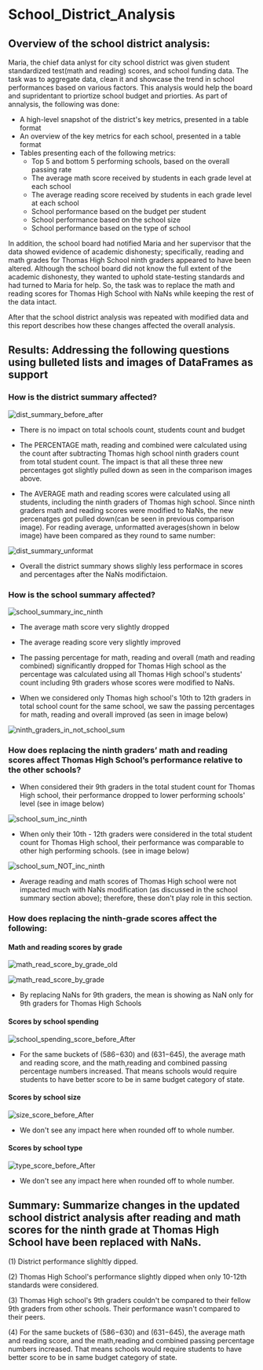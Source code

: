 # School_District_Analysis

## Overview of the school district analysis:
Maria, the chief data anlyst for city school district was given student standardized test(math and reading) scores, and school funding data. The task was to aggregate data, clean it and showcase the trend in school performances based on various factors. This analysis would help the board and supridentant to priortize school budget and priorties. As part of annalysis, the following was done:

* A high-level snapshot of the district's key metrics, presented in a table format
* An overview of the key metrics for each school, presented in a table format
* Tables presenting each of the following metrics:
    *   Top 5 and bottom 5 performing schools, based on the overall passing rate
    *   The average math score received by students in each grade level at each school
    *   The average reading score received by students in each grade level at each school
    *   School performance based on the budget per student
    *   School performance based on the school size 
    *   School performance based on the type of school

In addition, the school board had notified Maria and her supervisor that the data showed evidence of academic dishonesty; specifically, reading and math grades for Thomas High School ninth graders appeared to have been altered. Although the school board did not know the full extent of the academic dishonesty, they wanted to uphold state-testing standards and had turned to Maria for help. So, the task was to replace the math and reading scores for Thomas High School with NaNs while keeping the rest of the data intact. 

After that the school district analysis was repeated with modified data and this report describes how these changes affected the overall analysis.


## Results: Addressing the following questions using bulleted lists and images of DataFrames as support

### How is the district summary affected?

![dist_summary_before_after](https://github.com/Meghajain84/School_District_Analysis/blob/main/Resources/dist_summary_before_after.PNG)
    
* There is no impact on total schools count, students count and budget
        
* The PERCENTAGE math, reading and combined were calculated using the count after subtracting Thomas high school ninth graders count from total student count. The impact is that all these three new percentages got slightly pulled down as seen in the comparison images above.

* The AVERAGE math and reading scores were calculated using all students, including the ninth graders of Thomas high school. Since ninth graders math and reading scores were modified to NaNs, the new percenatges got pulled down(can be seen in previous comparison image). For reading average, unformatted averages(shown in below image) have been compared as they round to same number: 

![dist_summary_unformat](https://github.com/Meghajain84/School_District_Analysis/blob/main/Resources/dist_summary_unformat.PNG)

* Overall the district summary shows slighly less performace in scores and percentages after the NaNs modifictaion.

    
### How is the school summary affected?

![school_summary_inc_ninth](https://github.com/Meghajain84/School_District_Analysis/blob/main/Resources/school_summary_inc_ninth.PNG)
    
* The average math score very slightly dropped

* The average reading score very slightly improved

* The passing percentage for math, reading and overall (math and reading combined) significantly dropped for Thomas High school as the percentage was calculated using all Thomas High school's students' count including 9th graders whose scores were modified to NaNs. 

* When we considered only Thomas high school's 10th to 12th graders in total school count for the same school, we saw the passing percentages for math, reading and overall improved (as seen in image below)

![ninth_graders_in_not_school_sum](https://github.com/Meghajain84/School_District_Analysis/blob/main/Resources/ninth_graders_in_not_school_sum.PNG)
    
        
### How does replacing the ninth graders’ math and reading scores affect Thomas High School’s performance relative to the other schools?

* When considered their 9th graders in the total student count for Thomas High school, their performance dropped to lower performing schools' level (see in image below)

![school_sum_inc_ninth](https://github.com/Meghajain84/School_District_Analysis/blob/main/Resources/school_sum_inc_ninth.PNG)

* When only their 10th - 12th graders were considered in the total student count for Thomas High school, their performance was comparable to other high performing schools. (see in image below)

![school_sum_NOT_inc_ninth](https://github.com/Meghajain84/School_District_Analysis/blob/main/Resources/school_sum_NOT_inc_ninth.PNG) 

* Average reading and math scores of Thomas High school were not impacted much with NaNs modification (as discussed in the school summary section above); therefore, these don't play role in this section.

### How does replacing the ninth-grade scores affect the following:

#### Math and reading scores by grade

![math_read_score_by_grade_old](https://github.com/Meghajain84/School_District_Analysis/blob/main/Resources/math_read_score_by_grade_old.PNG)

![math_read_score_by_grade](https://github.com/Meghajain84/School_District_Analysis/blob/main/Resources/math_read_score_by_grade.PNG)

* By replacing NaNs for 9th graders, the mean is showing as NaN only for 9th graders for Thomas High Schools

#### Scores by school spending

![school_spending_score_before_After](https://github.com/Meghajain84/School_District_Analysis/blob/main/Resources/school_spending_score_before_After.PNG)

* For the same buckets of ($586-$630) and ($631-$645), the average math and reading score, and the math,reading and combined passing percentage numbers increased. That means schools would require students to have better score to be in same budget category of state.

#### Scores by school size

![size_score_before_After](https://github.com/Meghajain84/School_District_Analysis/blob/main/Resources/size_score_before_After.PNG)

* We don't see any impact here when rounded off to whole number.

#### Scores by school type

![type_score_before_After](https://github.com/Meghajain84/School_District_Analysis/blob/main/Resources/type_score_before_After.PNG)

* We don't see any impact here when rounded off to whole number.

## Summary: Summarize changes in the updated school district analysis after reading and math scores for the ninth grade at Thomas High School have been replaced with NaNs.

(1) District performance slighltly dipped.

(2) Thomas High School's performance slightly dipped when only 10-12th standards were considered.

(3) Thomas High school's 9th graders couldn't be compared to their fellow 9th graders from other schools. Their performance wasn't compared to their peers.

(4) For the same buckets of ($586-$630) and ($631-$645), the average math and reading score, and the math,reading and combined passing percentage numbers increased. That means schools would require students to have better score to be in same budget category of state.